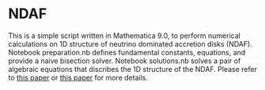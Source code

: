  # NDAF
This is a simple script written in Mathematica 9.0, to perform numerical calculations on 1D structure of neutrino dominated accretion disks (NDAF).
Notebook preparation.nb defines fundamental constants, equations, and provide a naive bisection solver.
Notebook solutions.nb solves a pair of algebraic equations that discribes the 1D structure of the NDAF.
Please refer to [this paper](https://ui.adsabs.harvard.edu/abs/2018MNRAS.476..683Y/abstract) or [this paper](https://ui.adsabs.harvard.edu/abs/2017ApJ...836..245Y/abstract) for more details. 
